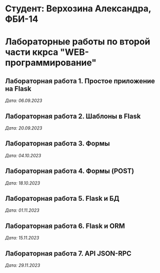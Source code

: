 # Студент: Верхозина Александра, ФБИ-14

# Лабораторные работы по второй части ккрса "WEB-программирование"

## Лабораторная работа 1. Простое приложение на Flask

*Дата: 06.09.2023*

## Лабораторная работа 2. Шаблоны в Flask

*Дата: 20.09.2023*

## Лабораторная работа 3. Формы

*Дата: 04.10.2023*

## Лабораторная работа 4. Формы (POST)

*Дата: 18.10.2023*

## Лабораторная работа 5. Flask и БД

*Дата: 01.11.2023*

## Лабораторная работа 6. Flask и ORM

*Дата: 15.11.2023*

## Лабораторная работа 7. API JSON-RPC

*Дата: 29.11.2023*
